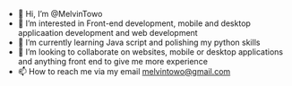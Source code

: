 - 👋 Hi, I’m @MelvinTowo
- 👀 I’m interested in Front-end development, mobile and desktop applicaation development and web development
- 🌱 I’m currently learning Java script and polishing my python skills
- 💞️ I’m looking to collaborate on websites, mobile or desktop applications and anything front end to give me more experience 
- 📫 How to reach me via my email melvintowo@gmail.com 

<!---
MelvinTowo/MelvinTowo is a ✨ special ✨ repository because its `README.md` (this file) appears on your GitHub profile.
You can click the Preview link to take a look at your changes.
--->
